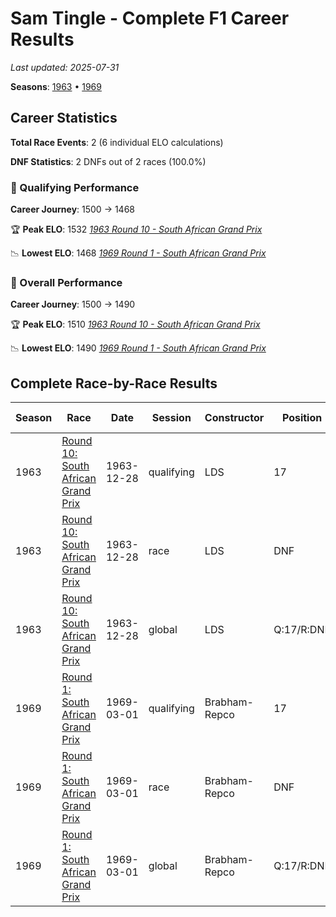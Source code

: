 # Sam Tingle - Complete F1 Career Results

*Last updated: 2025-07-31*

**Seasons**: [1963](../seasons/1963-season-report) • [1969](../seasons/1969-season-report)

## Career Statistics

**Total Race Events**: 2 (6 individual ELO calculations)

**DNF Statistics**: 2 DNFs out of 2 races (100.0%)

### 🏁 Qualifying Performance
**Career Journey**: 1500 → 1468

🏆 **Peak ELO**: 1532
   *[1963 Round 10 - South African Grand Prix](../seasons/1963-season-report#round-10-south-african-grand-prix)*

📉 **Lowest ELO**: 1468
   *[1969 Round 1 - South African Grand Prix](../seasons/1969-season-report#round-1-south-african-grand-prix)*

### 🌟 Overall Performance
**Career Journey**: 1500 → 1490

🏆 **Peak ELO**: 1510
   *[1963 Round 10 - South African Grand Prix](../seasons/1963-season-report#round-10-south-african-grand-prix)*

📉 **Lowest ELO**: 1490
   *[1969 Round 1 - South African Grand Prix](../seasons/1969-season-report#round-1-south-african-grand-prix)*


## Complete Race-by-Race Results

| Season | Race | Date | Session | Constructor | Position | Starting ELO | ELO Change | Final ELO | Teammate |
|--------|------|------|---------|-------------|----------|--------------|------------|-----------|----------|
| 1963 | [Round 10: South African Grand Prix](../seasons/1963-season-report#round-10-south-african-grand-prix) | 1963-12-28 | qualifying | LDS | 17 | 1500 | +32 | 1532 | Doug Serrurier |
| 1963 | [Round 10: South African Grand Prix](../seasons/1963-season-report#round-10-south-african-grand-prix) | 1963-12-28 | race | LDS | DNF | 1500 | N/A | 1500 | Doug Serrurier |
| 1963 | [Round 10: South African Grand Prix](../seasons/1963-season-report#round-10-south-african-grand-prix) | 1963-12-28 | global | LDS | Q:17/R:DNF | 1500 | +10 | 1510 | Doug Serrurier |
| 1969 | [Round 1: South African Grand Prix](../seasons/1969-season-report#round-1-south-african-grand-prix) | 1969-03-01 | qualifying | Brabham-Repco | 17 | 1500 | -32 | 1468 | Peter de Klerk |
| 1969 | [Round 1: South African Grand Prix](../seasons/1969-season-report#round-1-south-african-grand-prix) | 1969-03-01 | race | Brabham-Repco | DNF | 1500 | N/A | 1500 | Peter de Klerk |
| 1969 | [Round 1: South African Grand Prix](../seasons/1969-season-report#round-1-south-african-grand-prix) | 1969-03-01 | global | Brabham-Repco | Q:17/R:DNF | 1500 | -10 | 1490 | Peter de Klerk |
